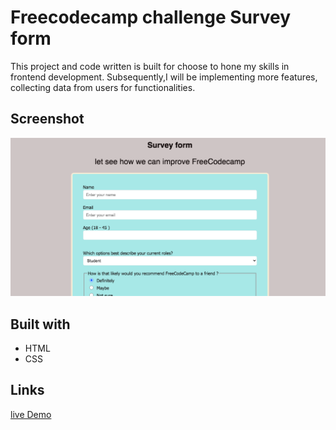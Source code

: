 # Freecodecamp challenge Survey form

This project and code written is built for choose to hone my skills in frontend development. Subsequently,I will be implementing more features, collecting data from users for functionalities.

## Screenshot
 
![project img](./img/Screen%20Shot%202021-06-16%20at%2012.50.14%20PM.png)

## Built with

- HTML
- CSS

## Links

[live Demo](https://brymmobaggins.github.io/freecodecamp-survey-form/)